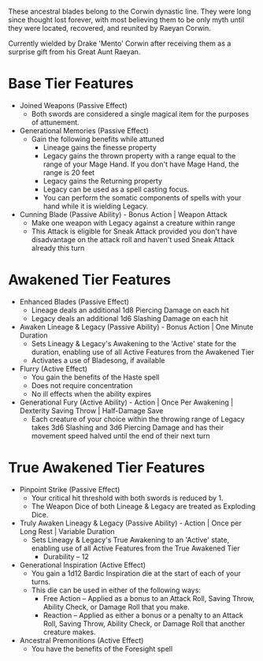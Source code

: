 ﻿These ancestral blades belong to the Corwin dynastic line. They were long since thought lost forever, with most believing them to be only myth until they were located, recovered, and reunited by Raeyan Corwin.

Currently wielded by Drake 'Mento' Corwin after receiving them as a surprise gift from his Great Aunt Raeyan.

# Base Tier Features
* Joined Weapons (Passive Effect)
	* Both swords are considered a single magical item for the purposes of attunement.
* Generational Memories (Passive Effect)
	* Gain the following benefits while attuned
		* Lineage gains the finesse property
		* Legacy gains the thrown property with a range equal to the range of your Mage Hand. If you don't have Mage Hand, the range is 20 feet
		* Legacy gains the Returning property
		* Legacy can be used as a spell casting focus.
		* You can perform the somatic components of spells with your hand while it is wielding Legacy.
* Cunning Blade (Passive Ability) - Bonus Action | Weapon Attack
	* Make one weapon with Legacy against a creature within range
	* This Attack is eligible for Sneak Attack provided you don't have disadvantage on the attack roll and haven't used Sneak Attack already this turn

# Awakened Tier Features
* Enhanced Blades (Passive Effect)
	* Lineage deals an additional 1d8 Piercing Damage on each hit
	* Legacy deals an additional 1d6 Slashing Damage on each hit
* Awaken Lineage & Legacy (Passive Ability) - Bonus Action | One Minute Duration
	* Sets Lineagy & Legacy's Awakening to the 'Active' state for the duration, enabling use of all Active Features from the Awakened Tier
	* Activates a use of Bladesong, if available
* Flurry (Active Effect) 
	* You gain the benefits of the Haste spell
	* Does not require concentration
	* No ill effects when the ability expires
* Generational Fury (Active Ability) - Action | Once Per Awakening | Dexterity Saving Throw | Half-Damage Save
	* Each creature of your choice within the throwing range of Legacy takes 3d6 Slashing and 3d6 Piercing Damage and has their movement speed halved until the end of their next turn

# True Awakened Tier Features
* Pinpoint Strike (Passive Effect)
	* Your critical hit threshold with both swords is reduced by 1.
	* The Weapon Dice of both Lineage & Legacy are treated as Exploding Dice.
* Truly Awaken Lineagy & Legacy (Passive Ability) - Action | Once per Long Rest | Variable Duration
	* Sets Lineagy & Legacy's True Awakening to an 'Active' state, enabling use of all Active Features from the True Awakened Tier
		* Durability – 12
* Generational Inspiration (Active Effect)
	* You gain a 1d12 Bardic Inspiration die at the start of each of your turns.
	* This die can be used in either of the following ways:
		* Free Action – Applied as a bonus to an Attack Roll, Saving Throw, Ability Check, or Damage Roll that you make.
		* Reaction – Applied as either a bonus or a penalty to an Attack Roll, Saving Throw, Ability Check, or Damage Roll that another creature makes.
* Ancestral Premonitions (Active Effect)
	* You have the benefits of the Foresight spell
